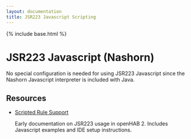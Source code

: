 ```yaml
---
layout: documentation
title: JSR223 Javascript Scripting
---
```


{% include base.html %}

# JSR223 Javascript (Nashorn)

No special configuration is needed for using JSR223 Javascript since the Nashorn Javascript interpreter is included with Java.

## Resources

- [Scripted Rule Support](https://github.com/eclipse/smarthome/wiki/Scripted-Rule-Support)
    
    Early documentation on JSR223 usage in openHAB 2. Includes Javascript examples and IDE setup instructions.
